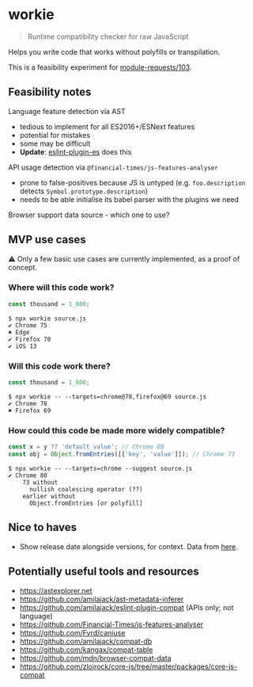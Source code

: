 # workie

> Runtime compatibility checker for raw JavaScript

Helps you write code that works without polyfills or transpilation.

This is a feasibility experiment for [module-requests/103](https://github.com/sindresorhus/module-requests/issues/103).

## Feasibility notes

Language feature detection via AST

- tedious to implement for all ES2016+/ESNext features
- potential for mistakes
- some may be difficult
- **Update**: [eslint-plugin-es](https://github.com/mysticatea/eslint-plugin-es) does this

API usage detection via `@financial-times/js-features-analyser`

- prone to false-positives because JS is untyped (e.g. `foo.description` detects `Symbol.prototype.description`)
- needs to be able initialise its babel parser with the plugins we need

Browser support data source - which one to use?

## MVP use cases

⚠️ Only a few basic use cases are currently implemented, as a proof of concept.

### Where will this code work?

```javascript
const thousand = 1_000;
```

```
$ npx workie source.js
✔ Chrome 75
✖ Edge
✔ Firefox 70
✔ iOS 13
```

### Will this code work there?

```javascript
const thousand = 1_000;
```

```
$ npx workie -- --targets=chrome@78,firefox@69 source.js
✔ Chrome 78
✖ Firefox 69
```

### How could this code be made more widely compatible?

```javascript
const x = y ?? 'default value'; // Chrome 80
const obj = Object.fromEntries([['key', 'value']]); // Chrome 73
```

```
$ npx workie -- --targets=chrome --suggest source.js
✔ Chrome 80
    73 without
      nullish coalescing operator (??)
    earlier without
      Object.fromEntries [or polyfill]
```

## Nice to haves

- Show release date alongside versions, for context. Data from [here](https://github.com/mdn/browser-compat-data/tree/master/browsers).

## Potentially useful tools and resources

- https://astexplorer.net
- https://github.com/amilajack/ast-metadata-inferer
- https://github.com/amilajack/eslint-plugin-compat (APIs only; not language)
- https://github.com/Financial-Times/js-features-analyser
- https://github.com/Fyrd/caniuse
- https://github.com/amilajack/compat-db
- https://github.com/kangax/compat-table
- https://github.com/mdn/browser-compat-data
- https://github.com/zloirock/core-js/tree/master/packages/core-js-compat
